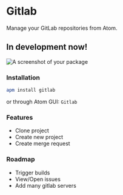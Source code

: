 # Gitlab

Manage your GitLab repositories from Atom.


## In development now!

![A screenshot of your package](https://f.cloud.github.com/assets/69169/2290250/c35d867a-a017-11e3-86be-cd7c5bf3ff9b.gif)



### Installation

```bash
apm install gitlab
```

or through Atom GUI: `Gitlab`


### Features

 - Clone project
 - Create new project
 - Create merge request


### Roadmap

 - Trigger builds
 - View/Open issues
 - Add many gitlab servers
